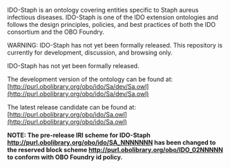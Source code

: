 IDO-Staph is an ontology covering entities specific to Staph aureus infectious diseases. IDO-Staph is one of the IDO extension ontologies and follows the design principles, policies, and best practices of both the IDO consortium and the OBO Foundry.

WARNING: IDO-Staph has not yet been formally released. This repository is currently for development, discussion, and browsing only.

IDO-Staph has not yet been formally released.

The development version of the ontology can be found at:
[http://purl.obolibrary.org/obo/ido/Sa/dev/Sa.owl](http://purl.obolibrary.org/obo/ido/Sa/dev/Sa.owl)

The latest release candidate can be found at:
[http://purl.obolibrary.org/obo/ido/Sa.owl](http://purl.obolibrary.org/obo/ido/Sa.owl)

**NOTE: The pre-release IRI scheme for IDO-Staph http://purl.obolibrary.org/obo/ido/SA_NNNNNNN has been changed to the reserved block scheme http://purl.obolibrary.org/obo/IDO_02NNNNN to conform with OBO Foundry id policy.**